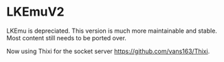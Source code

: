 # LKEmuV2
LKEmu is depreciated.  This version is much more maintainable and stable. Most content still needs to be ported over.

Now using Thixi for the socket server https://github.com/vans163/Thixi.
